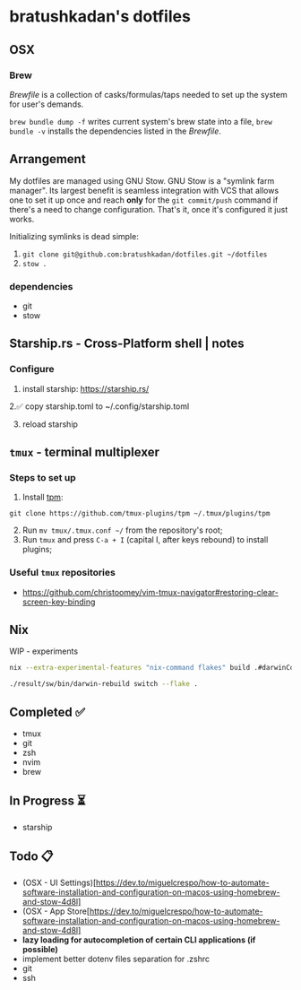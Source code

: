 # bratushkadan's dotfiles

## OSX

### Brew

*Brewfile* is a collection of casks/formulas/taps needed to set up the system for user's demands.

`brew bundle dump -f` writes current system's brew state into a file, `brew bundle -v` installs the dependencies listed in the *Brewfile*.

## Arrangement

My dotfiles are managed using GNU Stow. GNU Stow is a "symlink farm manager". Its largest benefit is seamless integration with VCS that allows one to set it up once and reach **only** for the `git commit/push` command if there's a need to change configuration. That's it, once it's configured it just works.

Initializing symlinks is dead simple:

1. `git clone git@github.com:bratushkadan/dotfiles.git ~/dotfiles`
2. `stow .`

### dependencies

- git
- stow

## Starship.rs - Cross-Platform shell | notes

### Configure

1. install starship: https://starship.rs/

2.✅ copy starship.toml to ~/.config/starship.toml

3. reload starship

## `tmux` - terminal multiplexer

### Steps to set up

1. Install [tpm](https://github.com/tmux-plugins/tpm):

```shell
git clone https://github.com/tmux-plugins/tpm ~/.tmux/plugins/tpm
```

2. Run `mv tmux/.tmux.conf ~/` from the repository's root;
3. Run `tmux` and press `C-a + I` (capital I, after keys rebound) to install plugins;

### Useful `tmux` repositories

- https://github.com/christoomey/vim-tmux-navigator#restoring-clear-screen-key-binding

## Nix

WIP - experiments

```sh
nix --extra-experimental-features "nix-command flakes" build .#darwinConfigurations.bratushkadan.system
```

```sh
./result/sw/bin/darwin-rebuild switch --flake .
```

## Completed ✅

- tmux
- git
- zsh
- nvim
- brew

## In Progress ⏳

- starship

## Todo 📋

- (OSX - UI Settings)[https://dev.to/miguelcrespo/how-to-automate-software-installation-and-configuration-on-macos-using-homebrew-and-stow-4d8l]
- (OSX - App Store[https://dev.to/miguelcrespo/how-to-automate-software-installation-and-configuration-on-macos-using-homebrew-and-stow-4d8l]
- **lazy loading for autocompletion of certain CLI applications (if possible)**
- implement better dotenv files separation for .zshrc
- git
- ssh

